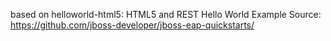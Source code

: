 based on helloworld-html5: HTML5 and REST Hello World Example
Source: <https://github.com/jboss-developer/jboss-eap-quickstarts/>  

